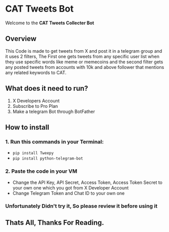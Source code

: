 # CAT Tweets Bot


Welcome to the **CAT Tweets Collecter Bot**


## Overview
This Code is made to get tweets from X and post it in a telegram group and it uses 2 filters, The First one gets tweets from any specific user list when they use specific words like meme or memecoins and the second filter gets any posted tweets from accounts with 10k and above follower that mentions any related keywords to CAT.


## What does it need to run?
1. X Developers Account
2. Subscribe to Pro Plan
3. Make a telegram Bot through BotFather


## How to install

### 1. Run this commands in your Terminal:
- ```pip install Tweepy```
- ```pip install python-telegram-bot```

### 2. Paste the code in your VM 
- Change the API Key, API Secret, Access Token, Access Token Secret to your own one which you got from X Developer Account
- Change Telegram Token and Chat ID to your own one


### Unfortunately Didn't try it, So please review it before using it


## **Thats All, Thanks For Reading.**
